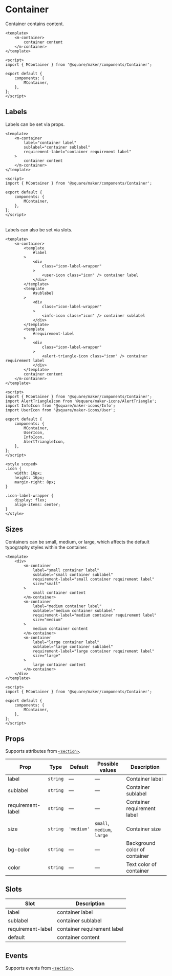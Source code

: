 # Container

Container contains content.

```vue
<template>
	<m-container>
		container content
	</m-container>
</template>

<script>
import { MContainer } from '@square/maker/components/Container';

export default {
	components: {
		MContainer,
	},
};
</script>
```

## Labels

Labels can be set via props.

```vue
<template>
	<m-container
		label="container label"
		sublabel="container sublabel"
		requirement-label="container requirement label"
	>
		container content
	</m-container>
</template>

<script>
import { MContainer } from '@square/maker/components/Container';

export default {
	components: {
		MContainer,
	},
};
</script>
```

<br>
Labels can also be set via slots.

```vue
<template>
	<m-container>
		<template
			#label
		>
			<div
				class="icon-label-wrapper"
			>
				<user-icon class="icon" /> container label
			</div>
		</template>
		<template
			#sublabel
		>
			<div
				class="icon-label-wrapper"
			>
				<info-icon class="icon" /> container sublabel
			</div>
		</template>
		<template
			#requirement-label
		>
			<div
				class="icon-label-wrapper"
			>
				<alert-triangle-icon class="icon" /> container requirement label
			</div>
		</template>
		container content
	</m-container>
</template>

<script>
import { MContainer } from '@square/maker/components/Container';
import AlertTriangleIcon from '@square/maker-icons/AlertTriangle';
import InfoIcon from '@square/maker-icons/Info';
import UserIcon from '@square/maker-icons/User';

export default {
	components: {
		MContainer,
		UserIcon,
		InfoIcon,
		AlertTriangleIcon,
	},
};
</script>

<style scoped>
.icon {
	width: 16px;
	height: 16px;
	margin-right: 8px;
}

.icon-label-wrapper {
	display: flex;
	align-items: center;
}
</style>
```

## Sizes

Containers can be small, medium, or large, which affects the default typography styles within the container.

```vue
<template>
	<div>
		<m-container
			label="small container label"
			sublabel="small container sublabel"
			requirement-label="small container requirement label"
			size="small"
		>
			small container content
		</m-container>
		<m-container
			label="medium container label"
			sublabel="medium container sublabel"
			requirement-label="medium container requirement label"
			size="medium"
		>
			medium container content
		</m-container>
		<m-container
			label="large container label"
			sublabel="large container sublabel"
			requirement-label="large container requirement label"
			size="large"
		>
			large container content
		</m-container>
	</div>
</template>

<script>
import { MContainer } from '@square/maker/components/Container';

export default {
	components: {
		MContainer,
	},
};
</script>
```

<!-- api-tables:start -->
## Props

Supports attributes from [`<section>`](https://developer.mozilla.org/en-US/docs/Web/HTML/Element/section).

| Prop              | Type     | Default    | Possible values            | Description                   |
| ----------------- | -------- | ---------- | -------------------------- | ----------------------------- |
| label             | `string` | —          | —                          | Container label               |
| sublabel          | `string` | —          | —                          | Container sublabel            |
| requirement-label | `string` | —          | —                          | Container requirement label   |
| size              | `string` | `'medium'` | `small`, `medium`, `large` | Container size                |
| bg-color          | `string` | —          | —                          | Background color of container |
| color             | `string` | —          | —                          | Text color of container       |


## Slots

| Slot              | Description                 |
| ----------------- | --------------------------- |
| label             | container label             |
| sublabel          | container sublabel          |
| requirement-label | container requirement label |
| default           | container content           |


## Events

Supports events from [`<section>`](https://developer.mozilla.org/en-US/docs/Web/HTML/Element/section).
<!-- api-tables:end -->
